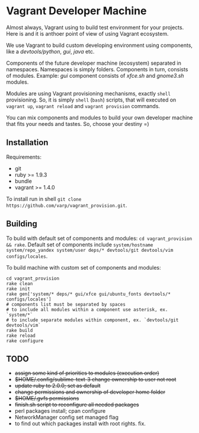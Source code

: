 Vagrant Developer Machine
=========================

Almost always, Vagrant using to build test environment for your projects. Here is and it is anthoer point of view of using Vagrant ecosystem.

We use Vagrant to build custom developing environment using components, like a *devtools/python*, *gui*, *java* etc.

Components of the future developer machine (ecosystem) separated in namespaces. Namespaces is simply folders. Components in turn, consists of modules. Example: *gui* component consists of *xfce.sh* and *gnome3.sh* modules.

Modules are using Vagrant provisioning mechanisms, exactly `shell` provisioning. So, it is simply `shell` (`bash`) scripts, that will executed on `vagrant up`, `vagrant reload` and `vagrant provision` commands.

You can mix components and modules to build your own developer machine that fits your needs and tastes. So, choose your destiny =)

Installation
------------

Requirements:
  * git
  * ruby >= 1.9.3
  * bundle
  * vagrant >= 1.4.0

To install run in shell `git clone https://github.com/varp/vagrant_provision.git`.

Building
--------
To build with default set of components and modules: `cd vagrant_provision && rake`. Default set of components include `system/hostname system/repo_yandex system/user deps/* devtools/git devtools/vim configs/locales`.

To build machine with custom set of components and modules:
```
cd vagrant_provision
rake clean
rake init
rake gen['system/* deps/* gui/xfce gui/ubuntu_fonts devtools/* configs/locales'] 
# components list must be separated by spaces
# to include all modules within a component use asterisk, ex. `system/*`
# to include separate modules within component, ex. `devtools/git devtools/vim`
rake build
rake reload
rake configure
```

TODO
----
* ~~assign some kind of priorities to modules (execution order)~~
* ~~$HOME/.config/sublime-text-3 change ownership to user not root~~
* ~~update ruby to 2.0.0; set as default~~
* ~~change permissions and ownership of developer home folder~~
* ~~$HOME/.gvfs permissions~~
* ~~finish.sh script to reconfigure all needed packages~~
* perl packages install; cpan configure
* NetworkManager config set managed flag
* to find out which packages install with root rights. fix.
